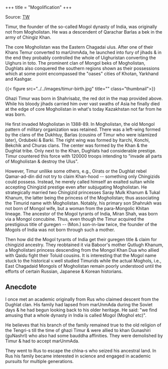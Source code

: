 +++
title = "Mogolification"
+++

Source: [TW](https://threadreaderapp.com/thread/1634054253378453506.html)

Timur, the founder of the so-called Mogol dynasty of India, was originally not from Mogholistan. He was a descendent of Qarachar Barlas a bek in the army of Chingiz Khan. 

The core Mogholistan was the Eastern Chagadai ulus. After one of their Khans Temur converted to marUnmAda, he launched into fury of jihads & in the end they probably controlled the whole of Uighuristan converting the Uighurs in toto. The prominent clan of Mongol beks of Mogholistan, Dughlats also conquered the southern regions shown as their possessions which at some point encompassed the "oases" cities of Khotan, Yarkhand and Kashgar. 

{{< figure src="../../images/timur-birth.jpg" title="" class="thumbnail">}}

Ghazi Timur was born in Shahrisabz, the red dot in the map provided above. While his bloody jihads carried him over vast swaths of Asia he finally died at the edge of core Mogholistan in what's today Kazakhstan not far from he was born. 

He first invaded Mogholistan in 1388-89. In Mogholistan, the old Mongol pattern of military organization was retained. There was a left-wing formed by the clans of the Dukhtuy, Barlas (cousins of Timur who were islamized later), Ordubeki & Barki. The right wing was formed by Itarchi, Konchi, Bekchik and Churas clans. The center was formed by the Khan & the Dughlat tribe. Only next to the Khan, Dughlats had considerable prestige. Timur countered this force with 120000 troops intending to "invade all parts of Mogholistan & destroy the Ulus".

However, Timur unllike some others, e.g., Oirats or the Dughlat rebel Qamar-ad-din did not try to claim Khan-hood -- something only Chingizids could possess. Instead, he merely called himself an exalted sultan while accepting Chingizid prestige even after subjugating Mogholistan. He strategically married two Chingizid princesses Saray Mulk Khanum & Tukal Khanum, the latter being the princess of the Mogholistan; thus associating the Timurid name with Mogholistan. Notably, his primary son Shahrukh was not born of Mongol wife, but a woman from the para-Mongolic Khitan lineage. The ancestor of the Mogol tyrants of India, Miran Shah, was born via a Mongol concubine. Thus, even though the Timur acquired the prestigious title of guregen -- (Mon.) son-in-law twice, the founder of the Mogols of India was not born through such a mother. 

Then how did the Mogol tyrants of India get their guregen title & claim for chingizid ancestry. They reobtained it via Baboor's mother Qutlugh Khanum, a Mogholistani princess descending from the Mongol Khan Dua who allied with Qaidu fight their Toluid cousins. It is interesting that the Mogol name stuck to the historical v.well studied Timurids while the actual Moghols, i.e., East Chagadaid Mongols of Mogholistan remain poorly understood until the efforts of certain Russian, Japanese & Korean historians. 


## Anecdote
I once met an academic originally from Rus who claimed descent from the Dughlat clan. His family had lapsed from marUnmAda during the Soviet days & he had begun looking back to his older heritage. He said: "we find amusing that a whole dynasty in India is called Mogol (Moghol etc)". 

He believes that his branch of the family remained true to the old religion of the Tengri-s till the time of ghazi Timur & were allied to khan Gunashiri (guNashrI) who also had some bauddha affinities. They were demolished by Timur & had to accept marUnmAda. 

They went to Rus to escape the chIna-s who seized his ancestral land. In Rus his family became interested in science and engaged in academic pursuits for multiple generations.